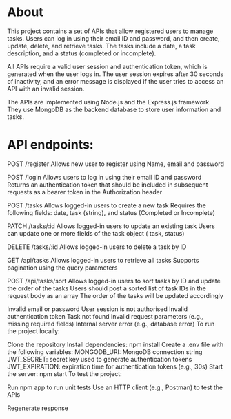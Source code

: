 # About
This project contains a set of APIs that allow registered users to manage tasks. Users can log in using their email ID and password, and then create, update, delete, and retrieve tasks. The tasks include a date, a task description, and a status (completed or incomplete).

All APIs require a valid user session and authentication token, which is generated when the user logs in. The user session expires after 30 seconds of inactivity, and an error message is displayed if the user tries to access an API with an invalid session.

The APIs are implemented using Node.js and the Express.js framework. They use MongoDB as the backend database to store user information and tasks.

# API endpoints:
POST /register
Allows new user to register using Name, email and password

POST /login
Allows users to log in using their email ID and password
Returns an authentication token that should be included in subsequent requests as a bearer token in the Authorization header

POST /tasks
Allows logged-in users to create a new task
Requires the following fields: date, task (string), and status (Completed or Incomplete)

PATCH /tasks/:id
Allows logged-in users to update an existing task
Users can update one or more fields of the task object ( task, status)

DELETE /tasks/:id
Allows logged-in users to delete a task by ID

GET /api/tasks
Allows logged-in users to retrieve all tasks
Supports pagination using the query parameters 

POST /api/tasks/sort
Allows logged-in users to sort tasks by ID and update the order of the tasks
Users should post a sorted list of task IDs in the request body as an array
The order of the tasks will be updated accordingly

Invalid email or password
User session is not authorised
Invalid authentication token
Task not found
Invalid request parameters (e.g., missing required fields)
Internal server error (e.g., database error)
To run the project locally:

Clone the repository
Install dependencies: npm install
Create a .env file with the following variables:
MONGODB_URI: MongoDB connection string
JWT_SECRET: secret key used to generate authentication tokens
JWT_EXPIRATION: expiration time for authentication tokens (e.g., 30s)
Start the server: npm start
To test the project:

Run npm app to run unit tests
Use an HTTP client (e.g., Postman) to test the APIs



Regenerate response